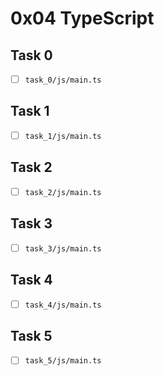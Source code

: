 # 0x04 TypeScript

## Task 0

- [ ] `task_0/js/main.ts`

## Task 1

- [ ] `task_1/js/main.ts`

## Task 2

- [ ] `task_2/js/main.ts`

## Task 3

- [ ] `task_3/js/main.ts`

## Task 4

- [ ] `task_4/js/main.ts`

## Task 5

- [ ] `task_5/js/main.ts`
